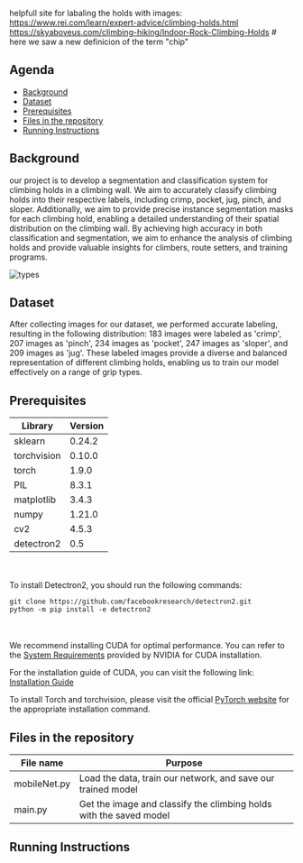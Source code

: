 helpfull site for labaling the holds with images: https://www.rei.com/learn/expert-advice/climbing-holds.html
https://skyaboveus.com/climbing-hiking/Indoor-Rock-Climbing-Holds # here we saw a new definicion of the term "chip"



## Agenda

- [Background](#background)
- [Dataset](#dataset)
- [Prerequisites](#section-2)
- [Files in the repository](#section-3)
- [Running Instructions](#section-4)

## Background  <a name="background"></a>
our project is to develop a segmentation and classification system for climbing holds in a climbing wall. We aim to accurately classify climbing holds into their respective labels, including crimp, pocket, jug, pinch, and sloper. Additionally, we aim to provide precise instance segmentation masks for each climbing hold, enabling a detailed understanding of their spatial distribution on the climbing wall. By achieving high accuracy in both classification and segmentation, we aim to enhance the analysis of climbing holds and provide valuable insights for climbers, route setters, and training programs. 

![types](https://github.com/orilevi2809/DL/assets/62295757/15da2956-b4ad-41cd-a87e-c91f93f70dec)

<a name="dataset"></a>
## Dataset  
After collecting images for our dataset, we performed accurate labeling, resulting in the following distribution: 183 images were labeled as 'crimp', 207 images as 'pinch', 234 images as 'pocket', 247 images as 'sloper', and 209 images as 'jug'. These labeled images provide a diverse and balanced representation of different climbing holds, enabling us to train our model effectively on a range of grip types.



<a name="section-2"></a>
## Prerequisites

| Library       | Version |
|---------------|---------|
| sklearn       | 0.24.2  |
| torchvision  | 0.10.0  |
| torch         | 1.9.0   |
| PIL           | 8.3.1   |
| matplotlib    | 3.4.3   |
| numpy         | 1.21.0  |
| cv2           | 4.5.3   |
| detectron2    | 0.5     |

<br/><br/>
To install Detectron2, you should run the following commands:
```shell
git clone https://github.com/facebookresearch/detectron2.git
python -m pip install -e detectron2
```
<br/><br/>
We recommend installing CUDA for optimal performance. You can refer to the [System Requirements](https://docs.nvidia.com/cuda/archive/11.8.0/pdf/CUDA_Installation_Guide_Windows.pdf) provided by NVIDIA for CUDA installation.

For the installation guide of CUDA, you can visit the following link:
[Installation Guide](https://docs.nvidia.com/deeplearning/cudnn/install-guide/index.html#install-windows)

To install Torch and torchvision, please visit the official [PyTorch website](https://pytorch.org/) for the appropriate installation command.

<a name="section-3"></a>
## Files in the repository
| File name     | Purpose                                          |
|---------------|--------------------------------------------------|
| mobileNet.py  | Load the data, train our network, and save our trained model |
| main.py       | Get the image and classify the climbing holds with the saved model |


<a name="section-4"></a>
## Running Instructions



